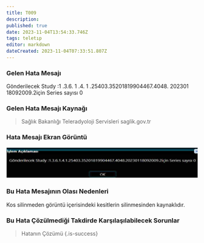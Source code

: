 ```yaml
---
title: T009
description: 
published: true
date: 2023-11-04T13:54:33.746Z
tags: teletıp
editor: markdown
dateCreated: 2023-11-04T07:33:51.807Z
---
```


### Gelen Hata Mesajı 

Gönderilecek Study :1 .3.6. 1 .4. 1 .25403.35201819904467.4048. 202301 18092009.2için Series sayısı 0

### Gelen Hata Mesajı Kaynağı
> Sağlık Bakanlığı Teleradyoloji Servisleri  saglik.gov.tr  
### Hata Mesajı Ekran Görüntü

![t009.png](/hatagoruntu/t009.png)

### Bu Hata Mesajının Olası Nedenleri 

Kos silinmeden görüntü içerisindeki kesitlerin silinmesinden kaynaklıdır.

### Bu Hata Çözülmediği Takdirde Karşılaşılabilecek Sorunlar


> Hatanın Çözümü
{.is-success}
